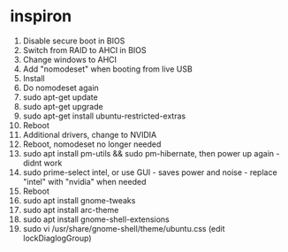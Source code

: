 # inspiron

1. Disable secure boot in BIOS
2. Switch from RAID to AHCI in BIOS 
3. Change windows to AHCI
4. Add "nomodeset" when booting from live USB
5. Install
6. Do nomodeset again
7. sudo apt-get update
8. sudo apt-get upgrade
9. sudo apt-get install ubuntu-restricted-extras
10. Reboot
11. Additional drivers, change to NVIDIA
12. Reboot, nomodeset no longer needed
13. sudo apt install pm-utils && sudo pm-hibernate, then power up again - didnt work
14. sudo prime-select intel, or use GUI - saves power and noise - replace "intel" with "nvidia" when needed
15. Reboot
16. sudo apt install gnome-tweaks
17. sudo apt install arc-theme
18. sudo apt install gnome-shell-extensions
19. sudo vi /usr/share/gnome-shell/theme/ubuntu.css (edit lockDiaglogGroup)
